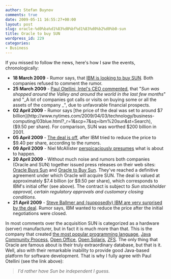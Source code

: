 ```yaml
---
author: Stefan Buynov
comments: true
date: 2009-05-11 16:55:27+00:00
layout: post
slug: oracle-%d0%ba%d1%83%d0%bf%d1%83%d0%b2%d0%b0-sun
title: Oracle to buy SUN
wordpress_id: 229
categories:
- Business
---
```


If you missed to follow the news, here's how I saw the events, chronologically:
	
  * **18 March 2009** - Rumor says, that [IBM 	is looking to buy SUN](http://www.nytimes.com/2009/03/19/technology/companies/19sun.html). Both companies refused to comment the rumor.
  * **25 March 2009** - [Paul 	Otellini, Intel's CEO commented](http://blogs.wsj.com/digits/2009/03/25/intel-ceo-weighs-in-on-ibm-sun-talks/), that "_Sun 	was shopped around the Valley and around the world in the last few months_" and "_A lot of companies got calls or visits on buying some or all the assets of the company _", due to unfavorable financial prospects.
  * **02 April 2009** - Rumor says [the price of the deal was set to around $7 billion](http://www.nytimes.com/2009/04/03/technology/business-computing/03blue.html?_r=1&scp=7&sq=ibm%20sun&st=Search), ($9.50 per share). For comparison, SUN was worthed $200 	billion in 2001.
  * **05 April 2009** - [The deal is off](http://www.nytimes.com/2009/04/06/technology/business-computing/06blue.html?_r=1&partner=rss&emc=rss), after IBM tried to reduce the price to $9.40 per share, according to the rumors.
  * **09 April 2009** - Niel McAllister [perspicaciously presumes](http://www.infoworld.com/d/developer-world/what-if-oracle-bought-sun-microsystems-859) what is about to happen.
  * **20 April 2009** - Without much noise and rumors both companies (Oracle and SUN) together issued press releases on their web sites: [Oracle 	Buys Sun](http://www.oracle.com/us/corporate/press/018363) and [Oracle to Buy Sun](http://www.sun.com/aboutsun/pr/2009-04/sunflash.20090420.1.xml). They've reached a definitive agreement under which Oracle will acquire SUN. The deal is valued at 	approximately $7.4 billion (or $9.50 per share), which corresponds to IBM's initial offer (see above). The contract is subject to _Sun stockholder approval, certain regulatory approvals and customary closing conditions_.
  * **21 April 2009** - [Steve Ballmer and (supposedly) IBM are very surprised by the deal](http://www.zdnetasia.com/news/business/0,39044229,62053383,00.htm). Rumor says, IBM wanted to reduce the price after the initial negotiations were closed.

In most comments over the acquisition SUN is categorized as a hardware (server) manufacturer, but in fact it is much more than that. This is the company that created [the most popular programming language](http://www.tiobe.com/index.php/content/paperinfo/tpci/index.html), [Java Community Process](http://jcp.org/), [Open Office](http://www.openoffice.org/), [Open Solaris](http://opensolaris.org/), [ZFS](http://opensolaris.org/os/community/zfs/whatis/). The only thing that Oracle are famous about is their truly extraordinary database, but that is it. Well, also with their remarkable inability to provide good Java-based platform for software development. That is why I fully agree with Paul Otellini (see the link above):

> _I'd rather have Sun be independent I guess._
